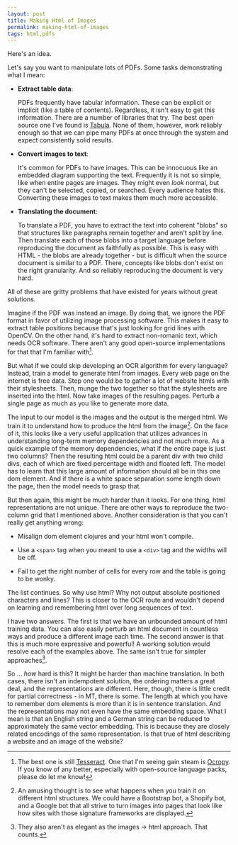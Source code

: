 ```yaml
---
layout: post
title: Making Html of Images
permalink: making-html-of-images
tags: html,pdfs
---
```


Here's an idea.

Let's say you want to manipulate lots of PDFs. Some tasks demonstrating what I mean:

- <b>Extract table data</b>:

  PDFs frequently have tabular information. These can be explicit or implicit (like a table of contents). Regardless, it isn't easy to get this information. There are a number of libraries that try. The best open source one I've found is [Tabula](http://www.tabula.technology). None of them, however, work reliably enough so that we can pipe many PDFs at once through the system and expect consistently solid results.

- <b>Convert images to text</b>:

  It's common for PDFs to have images. This can be innocuous like an embedded diagram supporting the text. Frequently it is not so simple, like when entire pages are images. They might even <i>look</i> normal, but they can't be selected, copied, or searched. Every audience hates this. Converting these images to text makes them much more accessible.

- <b>Translating the document</b>:

  To translate a PDF, you have to extract the text into coherent "blobs" so that structures like paragraphs remain together and aren't split by line. Then translate each of those blobs into a target language before reproducing the document as faithfully as possible. This is easy with HTML - the blobs are already together - but is difficult when the source document is similar to a PDF. There, concepts like blobs don't exist on the right granularity. And so reliably reproducing the document is very hard.

All of these are gritty problems that have existed for years without great solutions.

Imagine if the PDF was instead an image. By doing that, we ignore the PDF format in favor of utilizing image processing software. This makes it easy to extract table positions because that's just looking for grid lines with OpenCV. On the other hand, it's hard to extract non-romanic text, which needs OCR software. There aren't any good open-source implementations for that that I'm familiar with[^1].

But what if we could skip developing an OCR algorithm for every language? Instead, train a model to generate html from images. Every web page on the internet is free data. Step one would be to gather a lot of website htmls with their stylesheets. Then, munge the two together so that the stylesheets are inserted into the html. Now take images of the resulting pages. Perturb a single page as much as you like to generate more data.

The input to our model is the images and the output is the merged html. We train it to understand how to produce the html from the image[^2]. On the face of it, this looks like a very useful application that utilizes advances in understanding long-term memory dependencies and not much more. As a quick example of the memory dependencies, what if the entire page is just two columns? Then the resulting html could be a parent div with two child divs, each of which are fixed percentage width and floated left. The model has to learn that this large amount of information should all be in this one dom element. And if there is a white space separation some length down the page, then the model needs to grasp that.

But then again, this might be much harder than it looks. For one thing, html representations are not unique. There are other ways to reproduce the two-column grid that I mentioned above. Another consideration is that you can't really get anything wrong:

- Misalign dom element clojures and your html won't compile.

- Use a ```<span>``` tag when you meant to use a ```<div>``` tag and the widths will be off.

- Fail to get the right number of cells for every row and the table is going to be wonky.

The list continues. So why use html? Why not output absolute positioned characters and lines? This is closer to the OCR route and wouldn't depend on learning and remembering html over long sequences of text.

I have two answers. The first is that we have an unbounded amount of html training data. You can also easily perturb an html document in countless ways and produce a different image each time. The second answer is that this is much more expressive and powerful! A working solution would resolve each of the examples above. The same isn't true for simpler approaches[^3].

So ... <i>how</i> hard is this? It might be harder than machine translation. In both cases, there isn't an indempotent solution, the ordering matters a great deal, and the representations are different. Here, though, there is little credit for partial correctness - in MT, there is some. The length at which you have to remember dom elements is more than it is in sentence translation. And the representations may not even have the same embedding space. What I mean is that an English string and a German string can be reduced to approximately the same vector embedding. This is because they are closely related encodings of the same representation. Is that true of html describing a website and an image of the website?

[^1]: The best one is still [Tesseract](). One that I'm seeing gain steam is [Ocropy](). If you know of any better, especially with open-source language packs, please do let me know!
[^2]: An amusing thought is to see what happens when you train it on different html structures. We could have a Bootstrap bot, a Shopify bot, and a Google bot that all strive to turn images into pages that look like how sites with those signature frameworks are displayed.
[^3]: They also aren't as elegant as the images -> html approach. That counts.